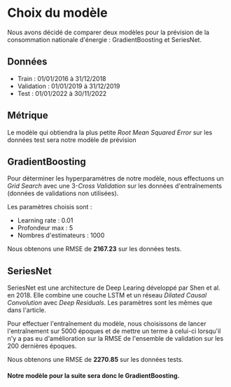 # Choix du modèle
Nous avons décidé de comparer deux modèles pour la prévision de la consommation nationale d'énergie : GradientBoosting et SeriesNet.

## Données
- Train : 01/01/2016 à 31/12/2018
- Validation : 01/01/2019 à 31/12/2019
- Test : 01/01/2022 à 30/11/2022

## Métrique
Le modèle qui obtiendra la plus petite *Root Mean Squared Error* sur les données test sera notre modèle de prévision

## GradientBoosting
Pour déterminer les hyperparamètres de notre modèle, nous effectuons un *Grid Search* avec une 3-*Cross Validation* sur les données d'entraînements (données de validations non utilisées).

Les paramètres choisis sont :
- Learning rate : 0.01
- Profondeur max : 5
- Nombres d'estimateurs : 1000

Nous obtenons une RMSE de **2167.23** sur les données tests.

## SeriesNet
SeriesNet est une architecture de Deep Learing développé par Shen et al. en 2018. Elle combine une couche LSTM et un réseau *Dilated Causal Convolution* avec *Deep Residuals*.
Les paramètres sont les mêmes que dans l'article.

Pour effectuer l'entraînement du modèle, nous choisissons de lancer l'entraînement sur 5000 époques et de mettre un terme à celui-ci lorsqu'il n'y a pas eu d'amélioration sur la RMSE de l'ensemble de validation sur les 200 dernières époques.

Nous obtenons une RMSE de **2270.85** sur les données tests.

#### Notre modèle pour la suite sera donc le GradientBoosting.
